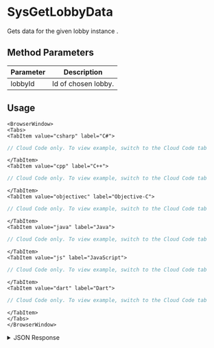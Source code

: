 # SysGetLobbyData

Gets data for the given lobby instance <lobbyId>.

<PartialServop service_name="lobby" operation_name="SYS_GET_LOBBY_DATA" />

## Method Parameters

| Parameter | Description         |
| --------- | ------------------- |
| lobbyId   | Id of chosen lobby. |

## Usage

```mdx-code-block
<BrowserWindow>
<Tabs>
<TabItem value="csharp" label="C#">
```

```csharp
// Cloud Code only. To view example, switch to the Cloud Code tab
```

```mdx-code-block
</TabItem>
<TabItem value="cpp" label="C++">
```

```cpp
// Cloud Code only. To view example, switch to the Cloud Code tab
```

```mdx-code-block
</TabItem>
<TabItem value="objectivec" label="Objective-C">
```

```objectivec
// Cloud Code only. To view example, switch to the Cloud Code tab
```

```mdx-code-block
</TabItem>
<TabItem value="java" label="Java">
```

```java
// Cloud Code only. To view example, switch to the Cloud Code tab
```

```mdx-code-block
</TabItem>
<TabItem value="js" label="JavaScript">
```

```javascript
// Cloud Code only. To view example, switch to the Cloud Code tab
```

```mdx-code-block
</TabItem>
<TabItem value="dart" label="Dart">
```

```dart
// Cloud Code only. To view example, switch to the Cloud Code tab
```

```mdx-code-block
</TabItem>
</Tabs>
</BrowserWindow>
```

<details>
<summary>JSON Response</summary>

```json
{
    "data": {
        "id": "24797:CursorPartyV2:6",
        "lobbyType": "CursorPartyV2",
        "state": "early",
        "rating": 76,
        "ownerCxId": "24797:93293c42-7a8e-47b4-954e-553916193687:qipp3o63n7bsppsa76p0uq11bd",
        "lobbyTypeDef": {
            "roomConfig": {
                "enableDisconnectButton": false
            },
            "lobbyTypeId": "CursorPartyV2",
            "teams": {
                "all": {
                    "minUsers": 1,
                    "maxUsers": 8,
                    "autoAssign": true,
                    "code": "all"
                }
            },
            "rules": {
                "allowEarlyStartWithoutMax": true,
                "forceOnTimeStartWithoutReady": true,
                "allowJoinInProgress": true,
                "onTimeStartSecs": 600,
                "disbandOnStart": false,
                "everyReadyMinPercent": 0,
                "everyReadyMinNum": 1,
                "earliestStartSecs": 1,
                "tooLateSecs": 600
            },
            "desc": "Uses protocol V2"
        },
        "settings": {},
        "version": 1,
        "connectData": {},
        "timetable": {
            "createdAt": 1733872893606,
            "early": 1733872894606,
            "onTime": 1733873493606,
            "tooLate": 1733873493606,
            "dropDead": 1733877093606,
            "ignoreDropDeadUntil": 1733877093606
        },
        "cRegions": [],
        "round": 1,
        "isRoomReady": false,
        "keepAliveRateSeconds": 1440,
        "isAvailable": true,
        "shardId": 0,
        "legacyLobbyOwnerEnabled": false,
        "numMembers": 2,
        "members": [
            {
                "profileId": "5ad5976d-29d9-4f02-b097-0072fe69c2e8",
                "name": "cran",
                "pic": "",
                "rating": 76,
                "team": "all",
                "isReady": false,
                "extra": {},
                "passcode": "6aedce",
                "ipAddress": "APIExplorer",
                "cxId": "24797:5ad5976d-29d9-4f02-b097-0072fe69c2e8:8p70du41jiaic4tnnsrptem5b"
            },
            {
                "profileId": "93293c42-7a8e-47b4-954e-553916193687",
                "name": "candy",
                "pic": "",
                "rating": 76,
                "team": "all",
                "isReady": false,
                "extra": {},
                "passcode": "34535f",
                "ipAddress": "APIExplorer",
                "cxId": "24797:93293c42-7a8e-47b4-954e-553916193687:qipp3o63n7bsppsa76p0uq11bd"
            }
        ]
    },
    "status": 200
}
```

</details>
